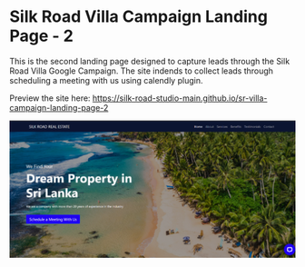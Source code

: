 # Silk Road Villa Campaign Landing Page - 2

This is the second landing page designed to capture leads through the Silk Road Villa Google Campaign. 
The site indends to collect leads through scheduling a meeting with us using calendly plugin.

Preview the site here: https://silk-road-studio-main.github.io/sr-villa-campaign-landing-page-2

![The hero section of the website!](/img/thumbnail.png "Screenshot of the website")